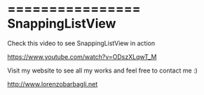 ================
SnappingListView
================

Check this video to see SnappingListView in action

https://www.youtube.com/watch?v=ODszXLqwT_M


Visit my website to see all my works and feel free to contact me :)

http://www.lorenzobarbagli.net
